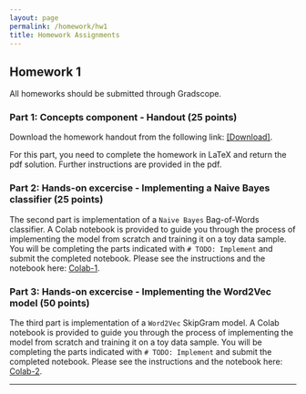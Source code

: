 ```yaml
---
layout: page
permalink: /homework/hw1
title: Homework Assignments
---
```


## Homework 1

All homeworks should be submitted through Gradscope.

### Part 1: Concepts component - Handout (25 points)

Download the homework handout from the following link: [[Download]](https://yaleedu-my.sharepoint.com/:b:/g/personal/arman_cohan_yale_edu/EeW9MXmC-V5CqLPK40zHnUkBZTCRj01hosoZGmvkh29ZjQ?e=CPAQAp).

For this part, you need to complete the homework in LaTeX and return the pdf solution. 
Further instructions are provided in the pdf.

### Part 2: Hands-on excercise - Implementing a Naive Bayes classifier (25 points)

The second part is implementation of a `Naive Bayes` Bag-of-Words classifier. 
A Colab notebook is provided to guide you through the process of implementing the model from scratch and training it on a toy data sample. You will be completing the parts indicated with `# TODO: Implement` and submit the completed notebook.
Please see the instructions and the notebook here: [Colab-1](https://colab.research.google.com/drive/10Y8OqtRn4c5wmNX2N2yMuIk8cbaoKI7b?usp=sharing).

### Part 3: Hands-on excercise - Implementing the Word2Vec model (50 points)

The third part is implementation of a `Word2Vec` SkipGram model. 
A Colab notebook is provided to guide you through the process of implementing the model from scratch and training it on a toy data sample. 
You will be completing the parts indicated with `# TODO: Implement` and submit the completed notebook.
Please see the instructions and the notebook here: [Colab-2](https://colab.research.google.com/drive/11PSsPWg-xCeQagxubkyFEdllPuXh3Jm6?usp=sharing).


---
<!-- - [Homework 1](https://piazza.com/cmu/fall2019/10703/resources): Due by Friday, 20<sup>th</sup> September 2019. -->
